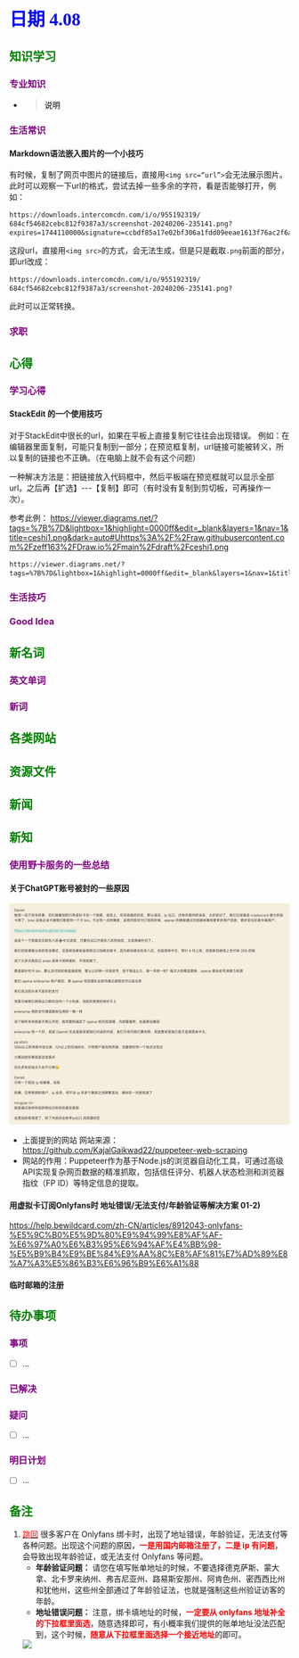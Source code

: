 ## <font color = blue face=楷体 size=6>日期 4.08 </font>

## <font color = green>知识学习 </font>
### <font color = purple>专业知识 </font>
+ 
   > <font color = o> 说明 </font>
### <font color = purple>生活常识 </font>
#### Markdown语法嵌入图片的一个小技巧  
有时候，复制了网页中图片的链接后，直接用`<img src=“url”>`会无法展示图片。此时可以观察一下url的格式，尝试去掉一些多余的字符，看是否能够打开，例如：
```
https://downloads.intercomcdn.com/i/o/955192319/
684cf54682cebc812f9387a3/screenshot-20240206-235141.png?
expires=1744110000&signature=ccbdf85a17e02bf306a1fdd09eeae1613f76ac2f6a1f2e452bace1d3fa776f3a&req=fSUiF8B8noBWFb4f3HP0gMvv7AUDwhaATvDFmon%2FYRT%2Fi7%2FKHQ6hzhufFhDu%0AaD3UxyJH8IQLGNj19g%3D%3D%0A
```
这段url，直接用`<img src>`的方式，会无法生成，但是只是截取`.png`前面的部分，即url改成：
```
https://downloads.intercomcdn.com/i/o/955192319/
684cf54682cebc812f9387a3/screenshot-20240206-235141.png?
```
此时可以正常转换。

### <font color = purple>求职 </font>



## <font color = green>心得 </font>
### <font color = purple>学习心得 </font>
#### StackEdit 的一个使用技巧
对于StackEdit中很长的url，如果在平板上直接复制它往往会出现错误。
例如：在编辑器里面复制，可能只复制到一部分；在预览框复制，url链接可能被转义，所以复制的链接也不正确。（在电脑上就不会有这个问题）

一种解决方法是：把链接放入代码框中，然后平板端在预览框就可以显示全部url。之后再【扩选】---【复制】即可（有时没有复制到剪切板，可再操作一次）。

参考此例：
https://viewer.diagrams.net/?tags=%7B%7D&lightbox=1&highlight=0000ff&edit=_blank&layers=1&nav=1&title=ceshi1.png&dark=auto#Uhttps%3A%2F%2Fraw.githubusercontent.com%2Fzeff163%2FDraw.io%2Fmain%2Fdraft%2Fceshi1.png

```
https://viewer.diagrams.net/?tags=%7B%7D&lightbox=1&highlight=0000ff&edit=_blank&layers=1&nav=1&title=ceshi1.png&dark=auto#Uhttps%3A%2F%2Fraw.githubusercontent.com%2Fzeff163%2FDraw.io%2Fmain%2Fdraft%2Fceshi1.png
```

### <font color = purple>生活技巧 </font>

### <font color = purple>Good Idea </font>



## <font color = green>新名词 </font>
### <font color = purple>英文单词 </font>
### <font color = purple>新词 </font>



## <font color = green>各类网站 </font>


## <font color = green>资源文件 </font>


## <font color = green>新闻 </font>


## <font color = green>新知 </font>
### <font color = purple>使用野卡服务的一些总结</font>
####  关于ChatGPT账号被封的一些原因  
<img src="../picture/4.08/001.jpg">  

+ 上面提到的网站
网站来源：https://github.com/KajalGaikwad22/puppeteer-web-scraping
+ 网站的作用：Puppeteer作为基于Node.js的浏览器自动化工具，可通过高级API实现复杂网页数据的精准抓取，包括信任评分、机器人状态检测和浏览器指纹（FP ID）等特定信息的提取。

#### 用虚拟卡订阅Onlyfans时 地址错误/无法支付/年龄验证等解决方案  01-2)
https://help.bewildcard.com/zh-CN/articles/8912043-onlyfans-%E5%9C%B0%E5%9D%80%E9%94%99%E8%AF%AF-%E6%97%A0%E6%B3%95%E6%94%AF%E4%BB%98-%E5%B9%B4%E9%BE%84%E9%AA%8C%E8%AF%81%E7%AD%89%E8%A7%A3%E5%86%B3%E6%96%B9%E6%A1%88  

#### 临时邮箱的注册


## <font color = green>待办事项 </font>
### <font color = purple>事项 </font>
- [ ] ...
### <font color = purple>已解决 </font>
### <font color = purple>疑问 </font>
- [ ] ...
### <font color = purple>明日计划 </font>
- [ ] ...


## <font color = green>备注 </font>
  1. <a id ="01-2">[<font color = red>跳回</font>](#01-1) 
	  很多客户在 Onlyfans 绑卡时，出现了地址错误，年龄验证，无法支付等各种问题。出现这个问题的原因，<font color = red>**一是用国内邮箱注册了，二是 ip 有问题**</font>，会导致出现年龄验证，或无法支付 Onlyfans 等问题。  
		+	**年龄验证问题：**
		请您在填写账单地址的时候，不要选择德克萨斯、蒙大拿、北卡罗来纳州、弗吉尼亚州、路易斯安那州、阿肯色州、密西西比州和犹他州，这些州全部通过了年龄验证法，也就是强制这些州验证访客的年龄。
		+	**地址错误问题：**
		注意，绑卡填地址的时候，<font color = red>**一定要从 onlyfans 地址补全的下拉框里面选**</font>，随意选择即可，有小概率我们提供的账单地址没法匹配到，这个时候，<font color = red>**随意从下拉框里面选择一个接近地址**</font>的即可。
		<img src="https://downloads.intercomcdn.com/i/o/955192319/684cf54682cebc812f9387a3/screenshot-20240206-235141.png">



<!--stackedit_data:
eyJoaXN0b3J5IjpbNDk3MDcyNTA4LDc2ODIzMDAzMiwtOTMwND
UyMzI1LDEwNzk0NzU5MjYsLTEzNzc5MzQxMTUsMTI4MTkxMTQw
Nyw1Njk0MjEyNTQsMTYwNDY3MjkyOSwxMzY3OTU0OTQ2LC0yNT
YwOTY0MTYsLTEzNDc3NjY0MzYsMzcxOTM4ODQ2LDEzNjc5NTQ5
NDYsLTMyNTk2MDEwNSwxMjI1MzgwOTQxXX0=
-->